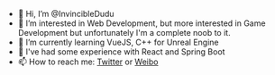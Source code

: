 - 👋 Hi, I’m @InvincibleDudu
- 👀 I’m interested in Web Development, but more interested in Game Development but unfortunately I'm a complete noob to it.
- 🌱 I’m currently learning VueJS, C++ for Unreal Engine
- 💞️ I've had some experience with React and Spring Boot
- 📫 How to reach me: [Twitter](https://twitter.com/InvincibleDudu) or [Weibo](https://weibo.com/InvincibleDudu)

<!---
InvincibleDudu/InvincibleDudu is a ✨ special ✨ repository because its `README.md` (this file) appears on your GitHub profile.
You can click the Preview link to take a look at your changes.
--->
